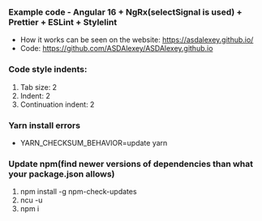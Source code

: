 ### Example code - Angular 16 + NgRx(selectSignal is used) + Prettier + ESLint + Stylelint

- How it works can be seen on the website: https://asdalexey.github.io/
- Code: https://github.com/ASDAlexey/ASDAlexey.github.io

### Code style indents:

1. Tab size: 2
2. Indent: 2
3. Continuation indent: 2

### Yarn install errors

- YARN_CHECKSUM_BEHAVIOR=update yarn

### Update npm(find newer versions of dependencies than what your package.json allows)

1. npm install -g npm-check-updates
2. ncu -u
3. npm i
